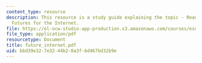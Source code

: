 ```yaml
---
content_type: resource
description: This resource is a study guide explaining the topic - Readings on Alternative
  Futures for the Internet.
file: https://ol-ocw-studio-app-production.s3.amazonaws.com/courses/esd-68j-communications-and-information-policy-spring-2006/bbd39e327e3244b20a3f6d467bd32b9e_future_internet.pdf
file_type: application/pdf
resourcetype: Document
title: future_internet.pdf
uid: bbd39e32-7e32-44b2-0a3f-6d467bd32b9e
---
```

